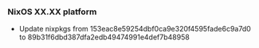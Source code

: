 
### NixOS XX.XX platform

- Update nixpkgs from 153eac8e59254dbf0ca9e320f4595fade6c9a7d0 to 89b31f6dbd387dfa2edb49474991e4def7b48958
